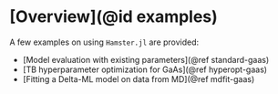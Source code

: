# [Overview](@id examples)

A few examples on using `Hamster.jl` are provided:
- [Model evaluation with existing parameters](@ref standard-gaas)
- [TB hyperparameter optimization for GaAs](@ref hyperopt-gaas)
- [Fitting a Delta-ML model on data from MD](@ref mdfit-gaas)